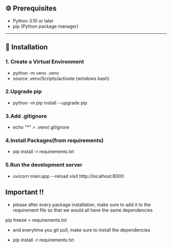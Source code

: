 ## ⚙️ Prerequisites

- Python 3.10 or later
- pip (Python package manager)

---

## 🚀 Installation

### 1. Create a Virtual Environment

- python -m venv .venv
- source .venv/Scripts/activate (windows bash)

### 2.Upgrade pip

- python -m pip install --upgrade pip

### 3.Add .gitignore

- echo "\*" > .venv/.gitignore

### 4.Install Packages(from requirements)

- pip install -r requirements.txt

### 5.Run the development server

- uvicorn main:app --reload
  visit http://localhost:8000

## Important !!

- please after every package installation, make sure to add it to the requirement file so that we would all have the same dependencies

pip freeze > requirements.txt

- and everytime you git pull, make sure to install the dependencies

- pip install -r requirements.txt

